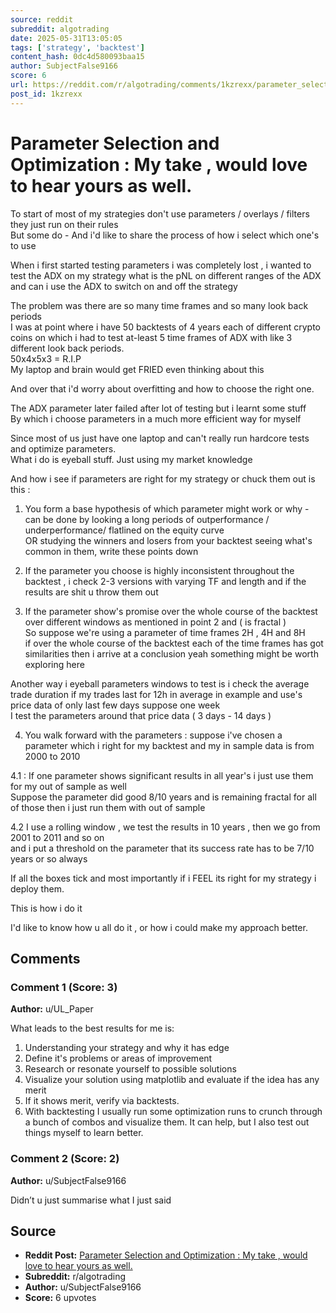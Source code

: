 ```yaml
---
source: reddit
subreddit: algotrading
date: 2025-05-31T13:05:05
tags: ['strategy', 'backtest']
content_hash: 0dc4d580093baa15
author: SubjectFalse9166
score: 6
url: https://reddit.com/r/algotrading/comments/1kzrexx/parameter_selection_and_optimization_my_take/
post_id: 1kzrexx
---
```


# Parameter Selection and Optimization : My take , would love to hear yours as well.

To start of most of my strategies don't use parameters / overlays / filters they just run on their rules  
But some do - And i'd like to share the process of how i select which one's to use 

When i first started testing parameters i was completely lost , i wanted to test the ADX on my strategy what is the pNL on different ranges of the ADX and can i use the ADX to switch on and off the strategy 

The problem was there are so many time frames and so many look back periods   
I was at point where i have 50 backtests of 4 years each of different crypto coins on which i had to test at-least 5 time frames of ADX with like 3 different look back periods.   
50x4x5x3 = R.I.P  
My laptop and brain would get FRIED even thinking about this 

And over that i'd worry about overfitting and how to choose the right one. 

The ADX parameter later failed after lot of testing but i learnt some stuff   
By which i choose parameters in a much more efficient way for myself 

Since most of us just have one laptop and can't really run hardcore tests and optimize parameters.   
What i do is eyeball stuff. Just using my market knowledge

And how i see if parameters are right for my strategy or chuck them out is this :   
  
1. You form a base hypothesis of which parameter might work or why - can be done by looking a long periods of outperformance / underperformance/ flatlined on the equity curve   
OR studying the winners and losers from your backtest seeing what's common in them, write these points down  
  
2. If the parameter you choose is highly inconsistent throughout the backtest , i check 2-3 versions with varying TF and length and if the results are shit u throw them out  
  
3. If the parameter show's promise over the whole course of the backtest over different windows as mentioned in point 2 and ( is fractal )  
So suppose we're using a parameter of time frames 2H , 4H and 8H   
if over the whole course of the backtest each of the time frames has got similarities  then i arrive at a conclusion yeah something might be worth exploring here   
  
Another way i eyeball parameters windows to test is i check the average trade duration if my trades last for 12h in average in example and use's price data of only last few days suppose one week   
I test the parameters around that price data ( 3 days - 14 days )   
  
4. You walk forward with the parameters : suppose i've chosen a parameter which i right for my backtest and my in sample data is from 2000 to 2010 

4.1 : If one parameter shows significant results in all year's i just use them for my out of sample as well   
Suppose the parameter did good 8/10 years and is remaining fractal for all of those then i just run them with out of sample 

4.2 I use a rolling window , we test the results in 10 years , then we go from 2001 to 2011 and so on   
and i put a threshold on the parameter that its success rate has to be 7/10 years or so always 

If all the boxes tick and most importantly if i FEEL its right for my strategy i deploy them. 

  
This is how i do it 

I'd like to know how u all do it , or how i could make my approach better. 

## Comments

### Comment 1 (Score: 3)

**Author:** u/UL_Paper

What leads to the best results for me is:

1. Understanding your strategy and why it has edge
2. Define it's problems or areas of improvement
3. Research or resonate yourself to possible solutions
4. Visualize your solution using matplotlib and evaluate if the idea has any merit
5. If it shows merit, verify via backtests. 
6. With backtesting I usually run some optimization runs to crunch through a bunch of combos and visualize them. It can help, but I also test out things myself to learn better.

### Comment 2 (Score: 2)

**Author:** u/SubjectFalse9166

Didn’t u just summarise what I just said

## Source

- **Reddit Post:** [Parameter Selection and Optimization : My take , would love to hear yours as well.](https://reddit.com/r/algotrading/comments/1kzrexx/parameter_selection_and_optimization_my_take/)
- **Subreddit:** r/algotrading
- **Author:** u/SubjectFalse9166
- **Score:** 6 upvotes
